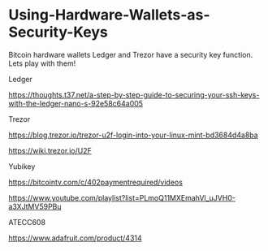 # Using-Hardware-Wallets-as-Security-Keys
Bitcoin hardware wallets Ledger and Trezor have a security key function.  Lets play with them!

Ledger

https://thoughts.t37.net/a-step-by-step-guide-to-securing-your-ssh-keys-with-the-ledger-nano-s-92e58c64a005

Trezor

https://blog.trezor.io/trezor-u2f-login-into-your-linux-mint-bd3684d4a8ba

https://wiki.trezor.io/U2F

Yubikey

https://bitcointv.com/c/402paymentrequired/videos

https://www.youtube.com/playlist?list=PLmoQ11MXEmahVl_uJVH0-a3XJtMV59PBu

ATECC608

https://www.adafruit.com/product/4314

